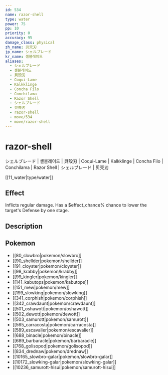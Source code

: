 ```yaml
---
id: 534
name: razor-shell
type: water
power: 75
pp: 10
priority: 0
accuracy: 95
damage_class: physical
zh_name: 贝壳刃
jp_name: シェルブレード
kr_name: 셸블레이드
aliases:
  - シェルブレード
  - 셸블레이드
  - 貝殼刃
  - Coqui-Lame
  - Kalkklinge
  - Concha Filo
  - Conchilama
  - Razor Shell
  - シェルブレード
  - 贝壳刃
  - razor-shell
  - move/534
  - move/razor-shell
---
```

# razor-shell
    
シェルブレード | 셸블레이드 | 貝殼刃 | Coqui-Lame | Kalkklinge | Concha Filo | Conchilama | Razor Shell | シェルブレード | 贝壳刃

[[11_water|type/water]]

## Effect

Inflicts regular damage.  Has a $effect_chance% chance to lower the target's Defense by one stage.

## Description



## Pokemon

- [[80_slowbro|pokemon/slowbro]]
- [[90_shellder|pokemon/shellder]]
- [[91_cloyster|pokemon/cloyster]]
- [[98_krabby|pokemon/krabby]]
- [[99_kingler|pokemon/kingler]]
- [[141_kabutops|pokemon/kabutops]]
- [[151_mew|pokemon/mew]]
- [[199_slowking|pokemon/slowking]]
- [[341_corphish|pokemon/corphish]]
- [[342_crawdaunt|pokemon/crawdaunt]]
- [[501_oshawott|pokemon/oshawott]]
- [[502_dewott|pokemon/dewott]]
- [[503_samurott|pokemon/samurott]]
- [[565_carracosta|pokemon/carracosta]]
- [[589_escavalier|pokemon/escavalier]]
- [[688_binacle|pokemon/binacle]]
- [[689_barbaracle|pokemon/barbaracle]]
- [[768_golisopod|pokemon/golisopod]]
- [[834_drednaw|pokemon/drednaw]]
- [[10165_slowbro-galar|pokemon/slowbro-galar]]
- [[10172_slowking-galar|pokemon/slowking-galar]]
- [[10236_samurott-hisui|pokemon/samurott-hisui]]


